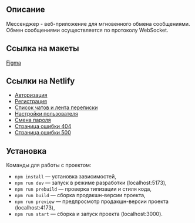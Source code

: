 ## Описание

Мессенджер - веб-приложение для мгновенного обмена сообщениями. Обмен сообщениями осуществляется по протоколу WebSocket.

## Ссылка на макеты

[Figma](https://www.figma.com/file/Z693HhFeVQUN9lh6XXZaEQ/Messenger?node-id=0%3A1&mode=dev)

## Ссылки на Netlify

- [Авторизация](https://lustrous-parfait-a8a0b4.netlify.app/)
- [Регистрация](https://lustrous-parfait-a8a0b4.netlify.app/sign-up)
- [Список чатов и лента переписки](https://lustrous-parfait-a8a0b4.netlify.app/messenger)
- [Настройки пользователя](https://lustrous-parfait-a8a0b4.netlify.app/settings)
- [Смена пароля](https://lustrous-parfait-a8a0b4.netlify.app/change-password)
- [Страница ошибки 404](https://lustrous-parfait-a8a0b4.netlify.app/error404)
- [Страница ошибки 500](https://lustrous-parfait-a8a0b4.netlify.app/error500)

## Установка

Команды для работы с проектом:

- `npm install` — установка зависимостей,
- `npm run dev` — запуск в режиме разработки (localhost:5173),
- `npm run prebuild` — проверка типизации и стиля кода,
- `npm run build` — сборка продакшн-версии проекта,
- `npm run preview` — предпросмотр продакшн-версии проекта (localhost:4173),
- `npm run start` — сборка и запуск проекта (localhost:3000).
